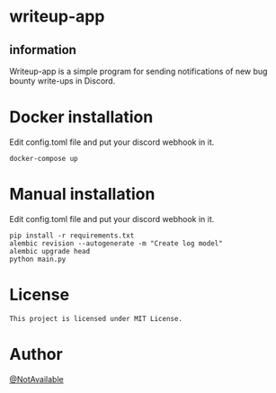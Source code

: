 # writeup-app 

## information
Writeup-app is a simple program for sending notifications of new bug bounty write-ups in Discord.

# Docker installation
Edit config.toml file and put your discord webhook in it.
```commandline
docker-compose up
```

# Manual installation
Edit config.toml file and put your discord webhook in it.
```commandline
pip install -r requirements.txt
alembic revision --autogenerate -m "Create log model"
alembic upgrade head
python main.py
```

# License
```
This project is licensed under MIT License.
```

# Author
[@NotAvailable](https://instagram/n0t.4vailable)
